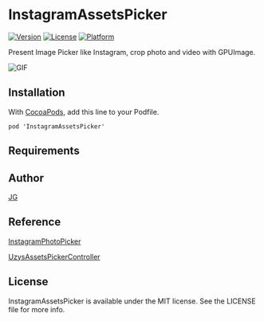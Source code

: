 # InstagramAssetsPicker

[![Version](https://img.shields.io/cocoapods/v/InstagramAssetsPicker.svg)]()
[![License](https://img.shields.io/cocoapods/l/InstagramAssetsPicker.svg)]()
[![Platform](https://img.shields.io/cocoapods/p/InstagramAssetsPicker.svg)]()

Present Image Picker like Instagram, crop photo and video with GPUImage.

![GIF](https://github.com/JGINGIT/InstagramAssetsPicker/blob/master/screen.gif)


## Installation

With [CocoaPods](http://cocoapods.org/), add this line to your Podfile.

    pod 'InstagramAssetsPicker'

## Requirements

<!--## Installation

InstagramAssetsPicker is NOT available through [CocoaPods](http://cocoapods.org) YET. To install
it, simply add the following line to your Podfile:

    pod "InstagramAssetsPicker"-->

## Author

[JG](https://github.com/JGINGIT)

## Reference
[InstagramPhotoPicker](https://github.com/wenzhaot/InstagramPhotoPicker)

[UzysAssetsPickerController](https://github.com/uzysjung/UzysAssetsPickerController)


## License

InstagramAssetsPicker is available under the MIT license. See the LICENSE file for more info.

